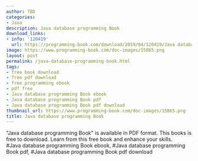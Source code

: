 ```yaml
---
author: TBD
categories:
- Java
description: Java database programming Book
download_links:
- info: '120419'
  url: https://programming-book.com/download/2019/04/120419/Java database programming.pdf
image: https://www.programming-book.com/doc-images/15865.png
layout: post
permalink: /java-database-programming-book.html
tags:
- free book download
- free pdf download
- free programming ebook
- pdf free
- Java database programming Book ebook
- Java database programming Book pdf
- Java database programming Book pdf download
thumbnail_url: https://www.programming-book.com/doc-images/15865.png
title: Java database programming Book
---
```


 
<div class="item-desc text-justify">
  "Java database programming Book" is available in PDF format. This books is free to download. Learn from this free book and enhance your skills.
  <br>
  #Java database programming Book ebook, #Java database programming Book pdf, #Java database programming Book pdf download
</div>